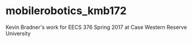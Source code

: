 # mobilerobotics_kmb172
Kevin Bradner's work for EECS 376 Spring 2017 at Case Western Reserve University
